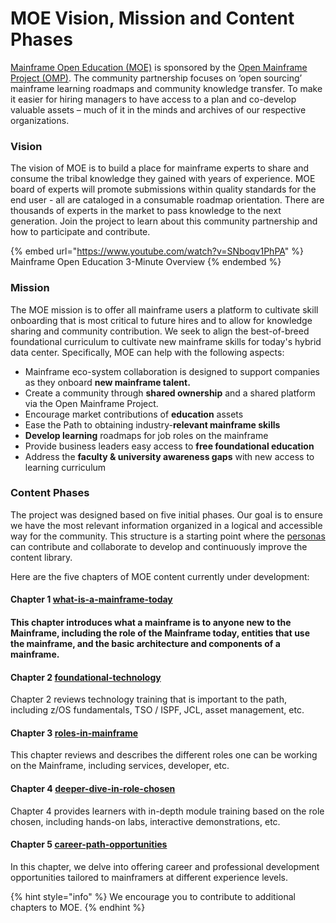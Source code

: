 # MOE Vision, Mission and Content Phases

[Mainframe Open Education (MOE)](https://www.openmainframeproject.org/projects/mainframeopeneducation) is sponsored by the [Open Mainframe Project ](https://openmainframeproject.org/)[(OMP)](https://openmainframeproject.org/). The community partnership focuses on ‘open sourcing’ mainframe learning roadmaps and community knowledge transfer. To make it easier for hiring managers to have access to a plan and co-develop valuable assets – much of it in the minds and archives of our respective organizations.&#x20;

### Vision

The vision of MOE is to build a place for mainframe experts to share and consume the tribal knowledge they gained with years of experience. MOE board of experts will promote submissions within quality standards for the end user - all are cataloged in a consumable roadmap orientation. There are thousands of experts in the market to pass knowledge to the next generation. Join the project to learn about this community partnership and how to participate and contribute.

{% embed url="https://www.youtube.com/watch?v=SNboqv1PhPA" %}
Mainframe Open Education 3-Minute Overview
{% endembed %}

### **Mission**

The MOE mission is to offer all mainframe users a platform to cultivate skill onboarding that is most critical to future hires and to allow for knowledge sharing and community contribution. We seek to align the best-of-breed foundational curriculum to cultivate new mainframe skills for today's hybrid data center. Specifically, MOE can help with the following aspects:

* Mainframe eco-system collaboration is designed to support companies as they onboard **new mainframe talent.**
* Create a community through **shared ownership** and a shared platform via the Open Mainframe Project.
* Encourage market contributions of **education** assets
* Ease the Path to obtaining industry-**relevant mainframe skills**
* **Develop learning** roadmaps for job roles on the mainframe
* Provide business leaders easy access to **free foundational education**
* Address the **faculty & university awareness gaps** with new access to learning curriculum

### Content Phases

The project was designed based on five initial phases. Our goal is to ensure we have the most relevant information organized in a logical and accessible way for the community. This structure is a starting point where the [personas](../learn-or-contribute-to-moe/what-personas-can-contribute.md) can contribute and collaborate to develop and continuously improve the content library.&#x20;

Here are the five chapters of MOE content currently under development:&#x20;

#### Chapter 1 [what-is-a-mainframe-today](../what-is-a-mainframe-today/ "mention")

#### This chapter introduces what a mainframe is to anyone new to the Mainframe, including the role of the Mainframe today, entities that use the mainframe, and the basic architecture and components of a mainframe.&#x20;

#### Chapter 2 [foundational-technology](../foundational-technology/ "mention")

Chapter 2 reviews technology training that is important to the path, including z/OS fundamentals, TSO / ISPF, JCL, asset management, etc.

#### Chapter 3 [roles-in-mainframe](../roles-in-mainframe/ "mention")

This chapter reviews and describes the different roles one can be working on the Mainframe, including services, developer, etc.

#### Chapter 4 [deeper-dive-in-role-chosen](../deeper-dive-in-role-chosen/ "mention")

Chapter 4 provides learners with in-depth module training based on the role chosen, including hands-on labs, interactive demonstrations, etc.

#### Chapter 5 [career-path-opportunities](../career-path-opportunities/ "mention")

In this chapter, we delve into offering career and professional development opportunities tailored to mainframers at different experience levels.

{% hint style="info" %}
We encourage you to contribute to additional chapters to MOE.&#x20;
{% endhint %}
